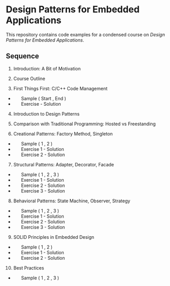 # Design Patterns for Embedded Applications

This repository contains code examples for a condensed course on *Design Patterns for Embedded Applications*.



## Sequence

  01. Introduction: A Bit of Motivation
  02. Course Outline

  03. First Things First: C/C++ Code Management
  * &nbsp; &nbsp; &nbsp;   Sample ( Start , End )
  * &nbsp; &nbsp; &nbsp;   Exercise - Solution

  04. Introduction to Design Patterns
  05. Comparison with Traditional Programming: Hosted vs Freestanding
  
  06. Creational Patterns: Factory Method, Singleton
  * &nbsp; &nbsp; &nbsp;   Sample ( 1 , 2 )
  * &nbsp; &nbsp; &nbsp;   Exercise 1 - Solution
  * &nbsp; &nbsp; &nbsp;   Exercise 2 - Solution

  07. Structural Patterns: Adapter, Decorator, Facade
  * &nbsp; &nbsp; &nbsp;   Sample ( 1 , 2 , 3 )
  * &nbsp; &nbsp; &nbsp;   Exercise 1 - Solution
  * &nbsp; &nbsp; &nbsp;   Exercise 2 - Solution
  * &nbsp; &nbsp; &nbsp;   Exercise 3 - Solution
  
  08. Behavioral Patterns: State Machine, Observer, Strategy
  * &nbsp; &nbsp; &nbsp;   Sample ( 1 , 2 , 3 )
  * &nbsp; &nbsp; &nbsp;   Exercise 1 - Solution
  * &nbsp; &nbsp; &nbsp;   Exercise 2 - Solution
  * &nbsp; &nbsp; &nbsp;   Exercise 3 - Solution
  
  09. SOLID Principles in Embedded Design
  * &nbsp; &nbsp; &nbsp;   Sample ( 1 , 2 )
  * &nbsp; &nbsp; &nbsp;   Exercise 1 - Solution
  * &nbsp; &nbsp; &nbsp;   Exercise 2 - Solution
  
  10. Best Practices
  * &nbsp; &nbsp; &nbsp;   Sample ( 1 , 2 , 3 )




  